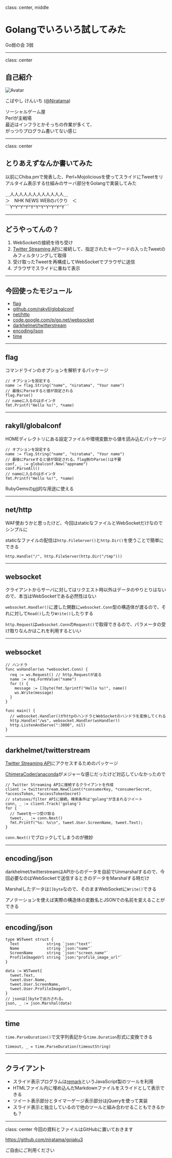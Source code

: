 class: center, middle
# Golangでいろいろ試してみた

Go弱の会 3弱

---
class: center
## 自己紹介

![Avatar](https://pbs.twimg.com/profile_images/497934309735415809/sCM9H_lU_bigger.jpeg)

こばやし けんいち ([@Niratama](http://twitter.com/Niratama))

ソーシャルゲーム屋<br>
Perlが主戦場<br>
最近はインフラとかそっちの作業が多くて、<br>
がっつりプログラム書いてない感じ<br>

---
class: center
## とりあえずなんか書いてみた

以前にChiba.pmで発表した、Perl+Mojoliciousを使ってスライドにTweetをリアルタイム表示する仕組みのサーバ部分をGolangで実装してみた

＿人人人人人人人人人人人人＿<br>
＞　NHK NEWS WEBのパクり　＜<br>
￣Y^Y^Y^Y^Y^Y^Y^Y^Y^Y^Y￣

---
## どうやってんの？

1. WebSocketの接続を待ち受け
2. [Twitter Streaming API](https://dev.twitter.com/docs/streaming-apis)に接続して、指定されたキーワードの入ったTweetのみフィルタリングして取得
3. 受け取ったTweetを再構成してWebSocketでブラウザに送信
4. ブラウザでスライドに重ねて表示
---
## 今回使ったモジュール

* [flag](http://godoc.org/flag)
* [github.com/rakyll/globalconf](http://godoc.org/github.com/rakyll/globalconf)
* [net/http](http://godoc.org/net/http)
* [code.google.com/p/go.net/websocket](http://godoc.org/code.google.com/p/go.net/websocket)
* [darkhelmet/twitterstream](http://godoc.org/github.com/darkhelmet/twitterstream)
* [encoding/json](http://godoc.org/encoding/json)
* [time](http://godoc.org/time)

---
## flag

コマンドラインのオプションを解析するパッケージ

```
// オプションを設定する
name := flag.String("name", "niratama", "Your name")
// 最後にParseすると値が設定される
flag.Parse()
// nameに入るのはポインタ
fmt.Printf("Hello %s!", *name)
```

---
## rakyll/globalconf

HOMEディレクトリにある設定ファイルや環境変数から値を読み込むパッケージ

```
// オプションを設定する
name := flag.String("name", "niratama", "Your name")
// 最後にParseすると値が設定される。flag側のParse()は不要
conf, _ := globalconf.New("appname")
conf.ParseAll()
// nameに入るのはポインタ
fmt.Printf("Hello %s!", *name)
```

RubyGemsの[pit](https://github.com/cho45/pit)的な用途に使える

---
## net/http

WAF使おうかと思ったけど、今回はstaticなファイルとWebSocketだけなのでシンプルに

staticなファイルの配信は`http.FileServer()`と`http.Dir()`を使うことで簡単にできる

```
http.Handle("/", http.FileServer(http.Dir("/tmp")))
```

---
## websocket

クライアントからサーバに対してはリクエスト時以外はデータのやりとりはないので、本当はWebSocketである必然性はない

`websocket.Handler()`に渡した関数に`websocket.Conn`型の構造体が渡るので、それに対して`Read()`したり`Write()`したりする

`http.Request`は`websocket.Conn`の`Request()`で取得できるので、パラメータの受け取りなんかはこれを利用するといい

---
## websocket

```
// ハンドラ
func wsHandler(ws *websocket.Conn) {
  req := ws.Request() // http.Requestが返る
  name := req.FormValue("name")
  for () {
    message := []byte(fmt.Sprintf("Hello %s!", name))
    ws.Write(message)
  }
}

func main() {
  // websocket.Handler()がhttpのハンドラとWebSocketのハンドラを変換してくれる
  http.Handle("/ws", websocket.Handler(wsHandler))
  http.ListenAndServe(":3000", nil)
}
```

---
## darkhelmet/twitterstream

[Twitter Streaming API](https://dev.twitter.com/docs/streaming-apis)にアクセスするためのパッケージ

[ChimeraCoder/anaconda](http://godoc.org/github.com/ChimeraCoder/anaconda)がメジャーな感じだったけど対応していなかったので

```
// Twitter Streaming APIに接続するクライアントを作成
client := twitterstream.NewClient(*consumerKey, *consumerSecret, *accessToken, *accessTokenSecret)
// statuses/filter APIに接続。検索条件は"golang"が含まれるツイート
conn, _ := client.Track('golang')
for {
  // Tweetを一つ受け取る
  tweet, _ := conn.Next()
  fmt.Printf("%s: %s\n", tweet.User.ScreenName, tweet.Text);
}
```

`conn.Next()`でブロックしてしまうのが微妙

---
## encoding/json

darkhelmet/twitterstreamはAPIからのデータを自前でUnmarshalするので、今回必要なのはWebSocketで送信するときのデータをMarshalする時だけ

Marshalしたデータは`[]byte`なので、そのままWebSocketに`Write()`できる

アノテーションを使えば実際の構造体の変数名とJSONでの名前を変えることができる

---
## encoding/json

```
type WSTweet struct {
  Text            string `json:"text"`
  Name            string `json:"name"`
  ScreenName      string `json:"screen_name"`
  ProfileImageUrl string `json:"profile_image_url"`
}

data := WSTweet{
  tweet.Text,
  tweet.User.Name,
  tweet.User.ScreenName,
  tweet.User.ProfileImageUrl,
}
// jsonは[]byteで出力される。
json, _ := json.Marshal(data)
```

---
## time

`time.ParseDuration()`で文字列表記から`time.Duration`形式に変換できる

```
timeout, _ = time.ParseDuration(timeoutString)
```

---
## クライアント

* スライド表示プログラムは[remark](https://github.com/gnab/remark/)というJavaScript製のツールを利用
 * HTMLファイル内に埋め込んだMarkdownファイルをスライドとして表示できる
* ツイート表示部分とタイマーゲージ表示部分はjQueryを使って実装
 * スライド表示と独立しているので他のツールと組み合わせることもできるかも？

---
class: center
今回の資料とファイルはGitHubに置いておきます

https://github.com/niratama/gojaku3

ご自由にご利用ください
